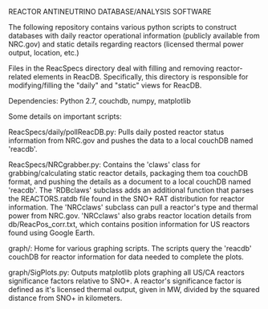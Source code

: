 REACTOR ANTINEUTRINO DATABASE/ANALYSIS SOFTWARE

The following repository contains various python scripts to construct databases
with daily reactor operational information (publicly available from NRC.gov) and
static details regarding reactors (licensed thermal power output, location, etc.)

Files in the ReacSpecs directory deal with filling and removing reactor-related
elements in ReacDB.  Specifically, this directory is responsible for modifying/filling
the "daily" and "static" views for ReacDB.

Dependencies:
Python 2.7,
couchdb,
numpy,
matplotlib

Some details on important scripts:

ReacSpecs/daily/pollReacDB.py:
Pulls daily posted reactor status information from NRC.gov and pushes the data to
a local couchDB named 'reacdb'.

ReacSpecs/NRCgrabber.py:
Contains the 'claws' class for grabbing/calculating static reactor details, packaging them toa couchDB format, and pushing the details as a document to a local couchDB named
'reacdb'.  The 'RDBclaws' subclass adds an additional function that parses the
REACTORS.ratdb file found in the SNO+ RAT distribution for reactor information.  The
'NRCclaws' subclass can pull a reactor's type and thermal power from NRC.gov.  'NRCclaws'
also grabs reactor location details from db/ReacPos_corr.txt, which contains position
information for US reactors found using Google Earth.

graph/:
Home for various graphing scripts.  The scripts query the 'reacdb' couchDB for reactor
information for data needed to complete the plots.

graph/SigPlots.py:
Outputs matplotlib plots graphing all US/CA reactors significance factors relative to
SNO+.  A reactor's significance factor is defined as it's licensed thermal output,
given in MW, divided by the squared distance from SNO+ in kilometers.
